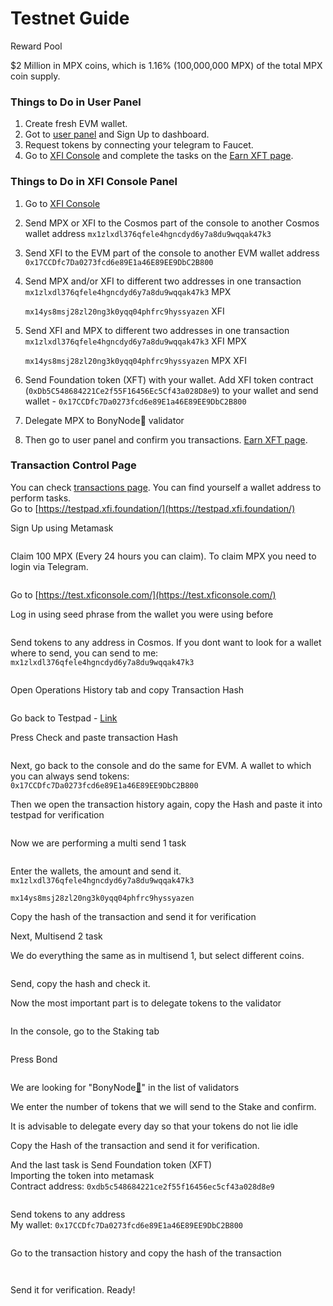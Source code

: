 # Testnet Guide

Reward Pool[​](https://services.anatolianteam.com/docs/Testnet/Cosmos-Ecosystem/crossfi/user-guide#reward-pool)

$2 Million in MPX coins, which is 1.16% (100,000,000 MPX) of the total MPX coin supply.

### Things to Do in User Panel[​](https://services.anatolianteam.com/docs/Testnet/Cosmos-Ecosystem/crossfi/user-guide#things-to-do-in-user-panel) <a href="#things-to-do-in-user-panel" id="things-to-do-in-user-panel"></a>

1. Create fresh EVM wallet.
2. Got to [user panel](https://testpad.xfi.foundation/) and Sign Up to dashboard.
3. Request tokens by connecting your telegram to Faucet.
4. Go to [XFI Console](https://test.xficonsole.com/) and complete the tasks on the [Earn XFT page](https://testpad.xfi.foundation/earn-xft).

### Things to Do in XFI Console Panel[​](https://services.anatolianteam.com/docs/Testnet/Cosmos-Ecosystem/crossfi/user-guide#things-to-do-in-xfi-console-panel) <a href="#things-to-do-in-xfi-console-panel" id="things-to-do-in-xfi-console-panel"></a>

1. Go to [XFI Console](https://test.xficonsole.com/)
2. Send MPX or XFI to the Cosmos part of the console to another Cosmos wallet address `mx1zlxdl376qfele4hgncdyd6y7a8du9wqqak47k3`
3. Send XFI to the EVM part of the console to another EVM wallet address\
   `0x17CCDfc7Da0273fcd6e89E1a46E89EE9DbC2B800`
4.  Send MPX and/or XFI to different two addresses in one transaction\
    `mx1zlxdl376qfele4hgncdyd6y7a8du9wqqak47k3` MPX

    `mx14ys8msj28zl20ng3k0yqq04phfrc9hyssyazen` XFI
5.  Send XFI and MPX to different two addresses in one transaction\
    `mx1zlxdl376qfele4hgncdyd6y7a8du9wqqak47k3` XFI MPX

    `mx14ys8msj28zl20ng3k0yqq04phfrc9hyssyazen` MPX XFI
6. Send Foundation token (XFT) with your wallet. Add XFI token contract (`0xDb5C548684221Ce2f55F16456Ec5Cf43a028D8e9`) to your wallet and send wallet - `0x17CCDfc7Da0273fcd6e89E1a46E89EE9DbC2B800`
7. Delegate MPX to BonyNode💚 validator
8. Then go to user panel and confirm you transactions.  [Earn XFT page](https://testpad.xfi.foundation/earn-xft).

### Transaction Control Page[​](https://services.anatolianteam.com/docs/Testnet/Cosmos-Ecosystem/crossfi/user-guide#transaction-control-page) <a href="#transaction-control-page" id="transaction-control-page"></a>

You can check [transactions page](https://test.xfiscan.com/txs). You can find yourself a wallet address to perform tasks.\
Go to [https://testpad.xfi.foundation/](https://testpad.xfi.foundation/)

Sign Up using Metamask

<figure><img src="https://img1.teletype.in/files/0d/7a/0d7a44d4-39c7-403c-bced-3fecd70931af.png" alt=""><figcaption></figcaption></figure>

Claim 100 MPX (Every 24 hours you can claim). To claim MPX you need to login via Telegram.

<figure><img src="https://img1.teletype.in/files/8c/1b/8c1b896e-372e-4629-99ed-36fcc4a86472.png" alt=""><figcaption></figcaption></figure>

Go to [https://test.xficonsole.com/](https://test.xficonsole.com/)

Log in using seed phrase from the wallet you were using before

<figure><img src="https://img1.teletype.in/files/0d/f2/0df2f975-b7d3-41a6-bd00-c1ae750fe008.png" alt=""><figcaption></figcaption></figure>

Send tokens to any address in Cosmos. If you dont want to look for a wallet where to send, you can send to me: `mx1zlxdl376qfele4hgncdyd6y7a8du9wqqak47k3`

<figure><img src="https://img3.teletype.in/files/2d/91/2d915842-6d07-40aa-9c04-a828fe29f40e.png" alt=""><figcaption></figcaption></figure>

Open Operations History tab and copy Transaction Hash

<figure><img src="https://img1.teletype.in/files/0e/21/0e215dac-316d-462c-8c5e-2f72d62c48bc.png" alt=""><figcaption></figcaption></figure>

Go back to Testpad - [Link](https://testpad.xfi.foundation/earn-xft)

Press Check and paste transaction Hash

<figure><img src="https://img2.teletype.in/files/9d/75/9d753867-0306-49ea-b44b-f8e19533da94.png" alt=""><figcaption></figcaption></figure>

Next, go back to the console and do the same for EVM. A wallet to which you can always send tokens:\
`0x17CCDfc7Da0273fcd6e89E1a46E89EE9DbC2B800`

Then we open the transaction history again, copy the Hash and paste it into testpad for verification

<figure><img src="https://img3.teletype.in/files/a9/f7/a9f7a814-0de2-46dd-a10b-08241caace23.png" alt=""><figcaption></figcaption></figure>

Now we are performing a multi send 1 task

<figure><img src="https://img3.teletype.in/files/63/38/63389ec4-0470-4d7f-a47f-4a94b57079dd.png" alt=""><figcaption></figcaption></figure>

Enter the wallets, the amount and send it.\
`mx1zlxdl376qfele4hgncdyd6y7a8du9wqqak47k3`

`mx14ys8msj28zl20ng3k0yqq04phfrc9hyssyazen`

Copy the hash of the transaction and send it for verification

Next, Multisend 2 task

We do everything the same as in multisend 1, but select different coins.

<figure><img src="https://img1.teletype.in/files/c8/91/c891844c-9e1d-40fb-935c-fa04c102c587.png" alt=""><figcaption></figcaption></figure>

Send, copy the hash and check it.

Now the most important part is to delegate tokens to the validator

<figure><img src="https://img2.teletype.in/files/5b/fa/5bfaa265-d480-410a-8907-2ced8648a83b.png" alt=""><figcaption></figcaption></figure>

In the console, go to the Staking tab

<figure><img src="https://img1.teletype.in/files/c8/cd/c8cd43f0-0eec-46b6-9a33-a044ae7e6b3f.png" alt=""><figcaption></figcaption></figure>

Press Bond

<figure><img src="https://img4.teletype.in/files/76/42/7642bf0a-0163-4af0-98e0-706b39144a8e.png" alt=""><figcaption></figcaption></figure>

We are looking for "BonyNode[💚](https://bonynode.online/)" in the list of validators

We enter the number of tokens that we will send to the Stake and confirm.

It is advisable to delegate every day so that your tokens do not lie idle

Copy the Hash of the transaction and send it for verification.

And the last task is Send Foundation token (XFT)\
Importing the token into metamask\
Contract address: `0xdb5c548684221ce2f55f16456ec5cf43a028d8e9`

<figure><img src="https://img4.teletype.in/files/b7/d7/b7d7f9c3-af45-4b30-bbd9-6f430d06e904.png" alt=""><figcaption></figcaption></figure>

Send tokens to any address\
My wallet: `0x17CCDfc7Da0273fcd6e89E1a46E89EE9DbC2B800`

<figure><img src="https://img2.teletype.in/files/d1/18/d118dcda-12b4-4204-9c0d-fe0f4ff086e0.png" alt=""><figcaption></figcaption></figure>

Go to the transaction history and copy the hash of the transaction

<figure><img src="https://img2.teletype.in/files/d4/a6/d4a6f709-e110-426c-bec0-a3980dae9315.png" alt=""><figcaption></figcaption></figure>

<figure><img src="https://img4.teletype.in/files/38/45/3845fa3d-d5e7-4bab-9b19-72bdbfcb1ab0.png" alt=""><figcaption></figcaption></figure>

Send it for verification. Ready!
